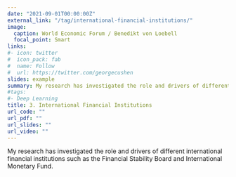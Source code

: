 ```yaml
---
date: "2021-09-01T00:00:00Z"
external_link: "/tag/international-financial-institutions/"
image:
  caption: World Economic Forum / Benedikt von Loebell 
  focal_point: Smart
links:
#- icon: twitter
#  icon_pack: fab
#  name: Follow
#  url: https://twitter.com/georgecushen
slides: example
summary: My research has investigated the role and drivers of different international financial institutions such as the Financial Stability Board and International Monetary Fund.
#tags:
#- Deep Learning
title: 3. International Financial Institutions
url_code: ""
url_pdf: ""
url_slides: ""
url_video: ""
---
```


My research has investigated the role and drivers of different international financial institutions such as the Financial Stability Board and International Monetary Fund. 

